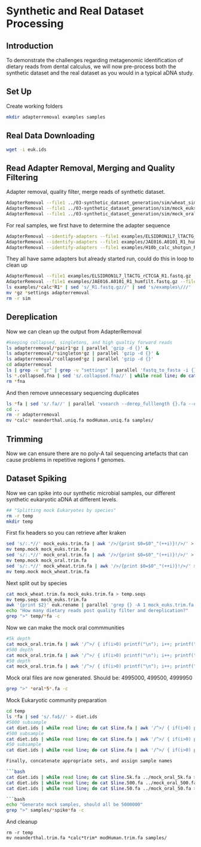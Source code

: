 # Synthetic and Real Dataset Processing

## Introduction

To demonstrate the challenges regarding metagenomic identification of dietary
reads from dental calculus, we will now pre-process both the synthetic dataset
and the real dataset as you would in a typical aDNA study.

## Set Up

Create working folders

```bash
mkdir adapterremoval examples samples
```

## Real Data Downloading

```bash
wget -i euk.ids
```

## Read Adapter Removal, Merging and Quality Filtering

Adapter removal, quality filter, merge reads of synthetic dataset.

```bash
AdapterRemoval --file1 ../03-synthetic_dataset_generation/sim/wheat_sim_s1.fq.gz --file2 ../03-synthetic_dataset_generation/sim/wheat_sim_s2.fq.gz --trimns --trimqualities --minquality 25 --gzip --collapse --basename mock_wheat --minlength 25 &
AdapterRemoval --file1 ../03-synthetic_dataset_generation/sim/mock_euks_sim_s1.fq.gz --file2 ../03-synthetic_dataset_generation/sim/mock_euks_sim_s2.fq.gz --trimns --trimqualities --minquality 25 --gzip --collapse --basename mock_euks --minlength 25 &
AdapterRemoval --file1 ../03-synthetic_dataset_generation/sim/mock_oral_sim_s1.fq.gz --file2 ../03-synthetic_dataset_generation/sim/mock_oral_sim_s2.fq.gz --trimns --trimqualities --minquality 25 --gzip --collapse --basename mock_oral --minlength 25
```

For real samples, we first have to determine the adapter sequence

```bash
AdapterRemoval --identify-adapters --file1 examples/ELSIDRON1L7_lTACTG_rCTCGA_R1.fastq.gz --file2 examples/ELSIDRON1L7_lTACTG_rCTCGA_R2.fastq.gz
AdapterRemoval --identify-adapters --file1 examples/JAE016.A0101_R1_humfilt.fastq.gz --file2 examples/JAE016.A0101_R2_humfilt.fastq.gz
AdapterRemoval --identify-adapters --file1 examples/H10b_calc_shotgun_R1.fastq.gz --file2 examples/H10b_calc_shotgun_R2.fastq.gz
```

They all have same adapters but already started run, could do this in loop to
clean up

```bash
AdapterRemoval --file1 examples/ELSIDRON1L7_lTACTG_rCTCGA_R1.fastq.gz --file2 examples/ELSIDRON1L7_lTACTG_rCTCGA_R2.fastq.gz --trimns --trimqualities --minquality 25 --gzip --collapse --basename neanderthal --minlength 25 --adapter1 AGATCGGAAGAGCACACGTCTGAACTCCAGTCACNNNNNNATCTCGTATGCCGTCTTCTGCTTG --adapter2 AGATCGGAAGAGCGTCGTGTAGGGAAAGAGTGTAGATCTCGGTGGTCGCCGTATCATT &
AdapterRemoval --file1 examples/JAE016.A0101_R1_humfilt.fastq.gz --file2 examples/JAE016.A0101_R2_humfilt.fastq.gz --trimns --trimqualities --minquality 25 --gzip --collapse --basename modHuman --minlength 25 --adapter1 AGATCGGAAGAGCACACGTCTGAACTCCAGTCACNNNNNNATCTCGTATGCCGTCTTCTGCTTG --adapter2 AGATCGGAAGAGCGTCGTGTAGGGAAAGAGTGTAGATCTCGGTGGTCGCCGTATCATT
ls examples/*calc*R1* | sed 's/_R1.fastq.gz//' | sed 's/examples\///' | parallel 'AdapterRemoval --file1 examples/{}_R1.fastq.gz --file2 examples/{}_R2.fastq.gz --trimns --trimqualities --minquality 25 --gzip --collapse --basename {} --minlength 25 --adapter1 AGATCGGAAGAGCACACGTCTGAACTCCAGTCACNNNNNNATCTCGTATGCCGTCTTCTGCTTG --adapter2 AGATCGGAAGAGCGTCGTGTAGGGAAAGAGTGTAGATCTCGGTGGTCGCCGTATCATT'
mv *gz *settings adapterremoval
rm -r sim
```

## Dereplication

Now we can clean up the output from AdapterRemoval

```bash
#keeping collapsed, singletons, and high qualtiy forward reads
ls adapterremoval/*pair1*gz | parallel 'gzip -d {}' &
ls adapterremoval/*singleton*gz | parallel 'gzip -d {}' &
ls adapterremoval/*collapsed*gz | parallel 'gzip -d {}' 
cd adapterremoval
ls | grep -v "gz" | grep -v "settings" | parallel 'fastq_to_fasta -i {} -o {}.fna'
ls *.collapsed.fna | sed 's/.collapsed.fna//' | while read line; do cat $line.collapsed.fna $line.collapsed.truncated.fna $line.pair1.fna $line.pair1.truncated.fna $line.singletons.fna $line.singletons.truncated.fna > $line.fa; done 
rm *fna

```
And then remove unnecessary sequencing duplicates

```bash
ls *fa | sed 's/.fa//' | parallel 'vsearch --derep_fulllength {}.fa --output ../{}.uniq.fa'
cd ..
rm -r adapterremoval
mv *calc* neanderthal.uniq.fa modHuman.uniq.fa samples/
```

## Trimming

Now we can ensure there are no poly-A tail sequencing artefacts that can cause
problems in repetitive regions f genomes.

## Dataset Spiking

Now we can spike into our synthetic microbial samples, our different synthetic
eukaryotic aDNA at different levels.

```bash
## "Splitting mock Eukaryotes by species"
rm -r temp
mkdir temp
```

First fix headers so you can retrieve after kraken

```bash
sed 's/:.*//' mock_euks.trim.fa | awk '/>/{print $0=$0"_"(++i)}!/>/' > temp.mock
mv temp.mock mock_euks.trim.fa
sed 's/:.*//' mock_oral.trim.fa | awk '/>/{print $0=$0"_"(++i)}!/>/' > temp.mock
mv temp.mock mock_oral.trim.fa
sed 's/:.*//' mock_wheat.trim.fa | awk '/>/{print $0=$0"_"(++i)}!/>/' > temp.mock
mv temp.mock mock_wheat.trim.fa
```

Next split out by species

```bash
cat mock_wheat.trim.fa mock_euks.trim.fa > temp.seqs
mv temp.seqs mock_euks.trim.fa
awk '{print $2}' euk.rename | parallel 'grep {} -A 1 mock_euks.trim.fa > temp/{}.fa'
echo "How many dietary reads post quality filter and dereplication?"
grep ">" temp/*fa -c
```

Now we can make the mock oral commmunities

```bash
#5k depth
cat mock_oral.trim.fa | awk '/^>/ { if(i>0) printf("\n"); i++; printf("%s\t",$0); next;} {printf("%s",$0);} END { printf("\n");}' | shuf | head -n 4995000 | awk '{printf("%s\n%s\n",$1,$2)}' > mock_oral_5k.fa
#500 depth
cat mock_oral.trim.fa | awk '/^>/ { if(i>0) printf("\n"); i++; printf("%s\t",$0); next;} {printf("%s",$0);} END { printf("\n");}' | shuf | head -n 4999500 | awk '{printf("%s\n%s\n",$1,$2)}' > mock_oral_500.fa
#50 depth
cat mock_oral.trim.fa | awk '/^>/ { if(i>0) printf("\n"); i++; printf("%s\t",$0); next;} {printf("%s",$0);} END { printf("\n");}' | shuf | head -n 4999950 | awk '{printf("%s\n%s\n",$1,$2)}' > mock_oral_50.fa
```

Mock oral files are now generated. Should be: 4995000, 499500, 4999950

```bash
grep ">" *oral*5*.fa -c
```

Mock Eukaryotic community preparation

```bash
cd temp
ls *fa | sed 's/.fa$//' > diet.ids
#5000 subsample
cat diet.ids | while read line; do cat $line.fa | awk '/^>/ { if(i>0) printf("\n"); i++; printf("%s\t",$0); next;} {printf("%s",$0);} END { printf("\n");}' | shuf | head -n 5000 | awk '{printf("%s\n%s\n",$1,$2)}' > $line.5k.fa; done &
#500 subsample
cat diet.ids | while read line; do cat $line.fa | awk '/^>/ { if(i>0) printf("\n"); i++; printf("%s\t",$0); next;} {printf("%s",$0);} END { printf("\n");}' | shuf | head -n 500 | awk '{printf("%s\n%s\n",$1,$2)}' > $line.500.fa; done &
#50 subsample
cat diet.ids | while read line; do cat $line.fa | awk '/^>/ { if(i>0) printf("\n"); i++; printf("%s\t",$0); next;} {printf("%s",$0);} END { printf("\n");}' | shuf | head -n 50 | awk '{printf("%s\n%s\n",$1,$2)}' > $line.50.fa; done

Finally, concatenate appropriate sets, and assign sample names

```bash
cat diet.ids | while read line; do cat $line.5k.fa ../mock_oral_5k.fa > ../samples/$line.5k.spike.fa; done &
cat diet.ids | while read line; do cat $line.500.fa ../mock_oral_500.fa > ../samples/$line.500.spike.fa; done &
cat diet.ids | while read line; do cat $line.50.fa ../mock_oral_50.fa > ../samples/$line.50.spike.fa; done

```bash
echo "Generate mock samples, should all be 5000000"
grep ">" samples/*spike*fa -c
```
And cleanup

```
rm -r temp
mv neanderthal.trim.fa *calc*trim* modHuman.trim.fa samples/
```
